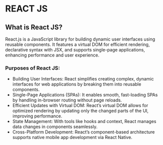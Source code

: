 # REACT JS

## What is React JS?

React.js is a JavaScript library for building dynamic user interfaces using reusable components. It features a virtual DOM for efficient rendering, declarative syntax with JSX, and supports single-page applications, enhancing performance and user experience.

### Purposes of React JS:
- Building User Interfaces: React simplifies creating complex, dynamic interfaces for web applications by breaking them into reusable components.
- Single-Page Applications (SPAs): It enables smooth, fast-loading SPAs by handling in-browser routing without page reloads.
- Efficient Updates with Virtual DOM: React’s virtual DOM allows for optimized rendering by updating only the changed parts of the UI, improving performance.
- State Management: With tools like hooks and context, React manages data changes in components seamlessly.
- Cross-Platform Development: React’s component-based architecture supports native mobile app development via React Native.


